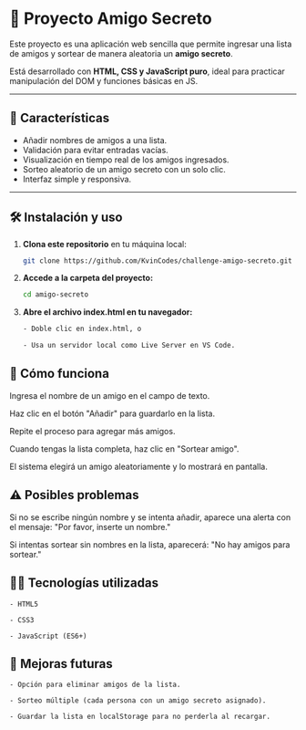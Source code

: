 # 🎁 Proyecto Amigo Secreto

Este proyecto es una aplicación web sencilla que permite ingresar una lista de amigos y sortear de manera aleatoria un **amigo secreto**.  

Está desarrollado con **HTML, CSS y JavaScript puro**, ideal para practicar manipulación del DOM y funciones básicas en JS.

---

## 🚀 Características
- Añadir nombres de amigos a una lista.
- Validación para evitar entradas vacías.
- Visualización en tiempo real de los amigos ingresados.
- Sorteo aleatorio de un amigo secreto con un solo clic.
- Interfaz simple y responsiva.

---

## 🛠️ Instalación y uso

1. **Clona este repositorio** en tu máquina local:
   ```bash
   git clone https://github.com/KvinCodes/challenge-amigo-secreto.git

2. **Accede a la carpeta del proyecto:**
    ```bash
    cd amigo-secreto

3. **Abre el archivo index.html en tu navegador:**
    ```bash
    - Doble clic en index.html, o

    - Usa un servidor local como Live Server en VS Code.

## 📖 Cómo funciona

Ingresa el nombre de un amigo en el campo de texto.

Haz clic en el botón "Añadir" para guardarlo en la lista.

Repite el proceso para agregar más amigos.

Cuando tengas la lista completa, haz clic en "Sortear amigo".

El sistema elegirá un amigo aleatoriamente y lo mostrará en pantalla.

## ⚠️ Posibles problemas

Si no se escribe ningún nombre y se intenta añadir, aparece una alerta con el mensaje:
"Por favor, inserte un nombre."

Si intentas sortear sin nombres en la lista, aparecerá:
"No hay amigos para sortear."

## 👨‍💻 Tecnologías utilizadas

    - HTML5

    - CSS3

    - JavaScript (ES6+)

## 📌 Mejoras futuras

    - Opción para eliminar amigos de la lista.

    - Sorteo múltiple (cada persona con un amigo secreto asignado).

    - Guardar la lista en localStorage para no perderla al recargar.

